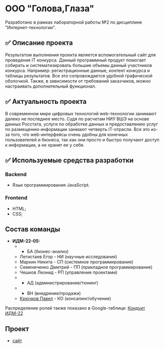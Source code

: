 # ООО "Голова,Глаза"
Разработано в рамках лабораторной работы №2 по дисциплине "Интернет-технологии".
## :white_check_mark: Описание проекта

Результатом выполнения проекта является вспомогательный сайт для проведения IT конкурса. Данный программный продукт помогает собирать и систематизировать большие объемы данный участников конкурса. Например: регистрационные данные, контент конкурса и таблицы результатов. Все это сопровождается удобной графической оболочкой. Также, в зависимости от требований заказчиков, можно настраивать дополнительный функционал.

## :white_check_mark: Актуальность проекта

В современном мире цифровых технологий web-технологии занимают далеко не последнее место. Судя по расчетам НИУ ВШЭ на основе данных Росстата, услуги по обработке данных и предоставлению услуг по размещению информации занмают четверть IT-отрасли. Все это из-за того, что web-интерфейсы очень удобны для конечных пользователей и бизнеса, так как они просто и быстро получают доступ к информации, а не хранят ее у себя. 

## :white_check_mark: Используемые средства разработки
### Backend
   + Язык программирования JavaScript.
### Frontend
   + HTML;
   + CSS;
   
## Состав команды
* **ИДМ-22-05:**
  *  - БА (бизнес-анализ)
  *  Легистаев Егор - НИ (научные исследования)
  *  Маркин Никита - СП (системное программирование)
  *  Семениченко Дмитрий - ПП (прикладное программирование) 
  *  Чешков Леонид - РП (управление проектами)
  *  - АД (администрирование/тюнинг)
  *  - ВН (внедрение/продажи)
  *  [Крючков Павел](https://github.com/bagofpockets) - КО (консалинг/обучение)
 
Распределение ролей также показано в Google-таблице: [Кондуит ИДМ-22](https://docs.google.com/spreadsheets/d/1ypxgDUpNsaAK5PH90dTfGKdtDnWaeEDWfupEbDokN6A/edit#gid=1891559469)
## Проект
* [сайт](https://aboba-phi.vercel.app)
